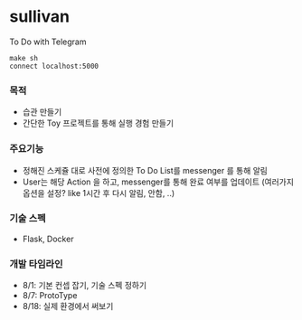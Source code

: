 # sullivan
To Do with Telegram

```
make sh
connect localhost:5000
```

### 목적
- 습관 만들기
- 간단한 Toy 프로젝트를 통해 실행 경험 만들기

### 주요기능
- 정해진 스케쥴 대로 사전에 정의한 To Do List를 messenger 를 통해 알림
- User는 해당 Action 을 하고, messenger를 통해 완료 여부를 업데이트 (여러가지 옵션을 설정? like 1시간 후 다시 알림, 안함, ..)

### 기술 스펙
- Flask, Docker

### 개발 타임라인
- 8/1: 기본 컨셉 잡기, 기술 스펙 정하기
- 8/7: ProtoType
- 8/18: 실제 환경에서 써보기
